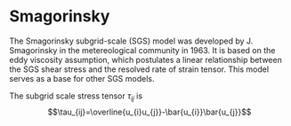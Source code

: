 # Smagorinsky

The Smagorinsky subgrid-scale (SGS) model was developed by J. Smagorinsky in the
metereological community in 1963. It is based on the eddy viscosity assumption,
which postulates a linear relationship between the SGS shear stress and the resolved
rate of strain tensor. This model serves as a base for other SGS models.


The subgrid scale stress tensor $\tau_{ij}$ is
$$\tau_{ij}=\overline{u_{i}u_{j}}-\bar{u_{i}}\bar{u_{j}}$$

